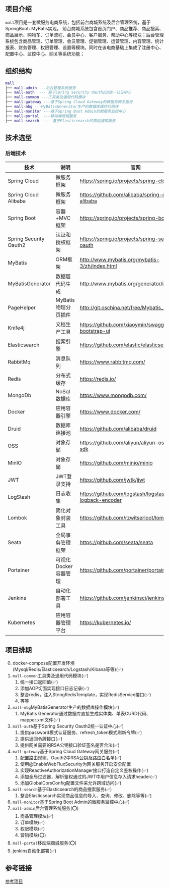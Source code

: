 ## 项目介绍

`mall`项目是一套微服务电商系统，包括前台商城系统及后台管理系统，基于SpringBoot+MyBatis实现。 前台商城系统包含首页门户、商品推荐、商品搜索、商品展示、购物车、订单流程、会员中心、客户服务、帮助中心等模块；后台管理系统包含商品管理、订单管理、会员管理、促销管理、运营管理、内容管理、统计报表、财务管理、权限管理、设置等模块。同时在该电商基础上集成了注册中心、配置中心、监控中心、网关等系统功能；

## 组织结构
``` lua
mall
├── mall-admin ---后台管理系统服务
├── mall-auth  --- 基于Spring Security Oauth2的统一认证中心
├── mall-common ---工具类及通用代码模块
├── mall-gateway ---基于Spring Cloud Gateway的微服务网关服务
├── mall-mbg ---MyBatisGenerator生产的数据库操作代码块
├── mall-monitor ---基于Spring Boot Admin的微服务监控中心
├── mall-portal  ---移动端商城服务
├── mall-search  --- 基于Elasticsearch的商品搜索服务
```
## 技术选型
### 后端技术
| 技术                   | 说明                 | 官网                                                 |
| ---------------------- | -------------------- | ---------------------------------------------------- |
| Spring Cloud           | 微服务框架           | https://spring.io/projects/spring-cloud              |
| Spring Cloud Alibaba   | 微服务框架           | https://github.com/alibaba/spring-cloud-alibaba      |
| Spring Boot            | 容器+MVC框架         | https://spring.io/projects/spring-boot               |
| Spring Security Oauth2 | 认证和授权框架       | https://spring.io/projects/spring-security-oauth     |
| MyBatis                | ORM框架              | http://www.mybatis.org/mybatis-3/zh/index.html       |
| MyBatisGenerator       | 数据层代码生成       | http://www.mybatis.org/generator/index.html          |
| PageHelper             | MyBatis物理分页插件  | http://git.oschina.net/free/Mybatis_PageHelper       |
| Knife4j                | 文档生产工具         | https://github.com/xiaoymin/swagger-bootstrap-ui     |
| Elasticsearch          | 搜索引擎             | https://github.com/elastic/elasticsearch             |
| RabbitMq               | 消息队列             | https://www.rabbitmq.com/                            |
| Redis                  | 分布式缓存           | https://redis.io/                                    |
| MongoDb                | NoSql数据库          | https://www.mongodb.com/                             |
| Docker                 | 应用容器引擎         | https://www.docker.com/                              |
| Druid                  | 数据库连接池         | https://github.com/alibaba/druid                     |
| OSS                    | 对象存储             | https://github.com/aliyun/aliyun-oss-java-sdk        |
| MinIO                  | 对象存储             | https://github.com/minio/minio                       |
| JWT                    | JWT登录支持          | https://github.com/jwtk/jjwt                         |
| LogStash               | 日志收集             | https://github.com/logstash/logstash-logback-encoder |
| Lombok                 | 简化对象封装工具     | https://github.com/rzwitserloot/lombok               |
| Seata                  | 全局事务管理框架     | https://github.com/seata/seata                       |
| Portainer              | 可视化Docker容器管理 | https://github.com/portainer/portainer               |
| Jenkins                | 自动化部署工具       | https://github.com/jenkinsci/jenkins                 |
| Kubernetes             | 应用容器管理平台     | https://kubernetes.io/                               |

## 项目排期
0. docker-compose配置开发环境(Mysql/Redis/Elasticsearch/Logstash/Kibana等等)(✅)
1. `mall-common`工具类及通用代码模块(✅)
    1. 统一接口返回值(✅)
    2. 添加AOP切面实现接口日志记录(✅)
    3. 整合redis，注入StringRedisTemplate，实现RedisService接口(✅)
    4. 等等
2. `mall-mbg`MyBatisGenerator生产的数据库操作模块(✅)
    1. MyBatis Generator通过数据库直接生成实体类、单表CURD代码、mapper.xml文件(✅)
3. `mall-auth`基于Spring Security Oauth2统一认证中心(✅)
    1. 提供password模式认证服务、refresh_token模式刷新令牌(✅)
    2. 提供返回令牌接口(✅)
    3. 提供网关需要的RSA公钥接口验证签名是否合法(✅)
4. `mall-gateway`基于Spring Cloud Gateway网关服务(✅)
    1. 配置路由规则、Oauth2中RSA公钥及路由白名单(✅)
    2. 使用@EnableWebFluxSecurity为网关服务开启安全配置
    3. 实现ReactiveAuthorizationManager接口打造自定义鉴权操作(✅)
    4. 添加全局过滤器，解析鉴权通过的JWT中用户信息存入请求header(✅)
    5. 添加GlobalCorsConfig配置文件来允许跨域访问(✅)
5. `mall-search`基于Elasticsearch的商品搜索服务(✅)
    1. 整合Elasticsearch实现商品信息的导入、查询、修改、删除等等(✅)
6. `mall-monitor`基于Spring Boot Admin的微服务监控中心(✅)
7. `mall-admin`后台管理系统服务(⭕️)
    1. 商品管理模块(✅)
    2. 订单模块(✅)
    3. 权限模块(✅)
    4. 营销模块(⭕)
8. `mall-portal`移动端商城服务(⭕)
9. jenkins自动化部署(✅)
## 参考链接
[参考项目](https://github.com/macrozheng/mall.git)


